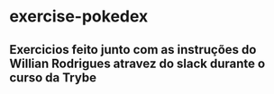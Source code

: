 # exercise-pokedex
## Exercicios feito junto com as instruções do Willian Rodrigues atravez do slack durante o curso da Trybe
